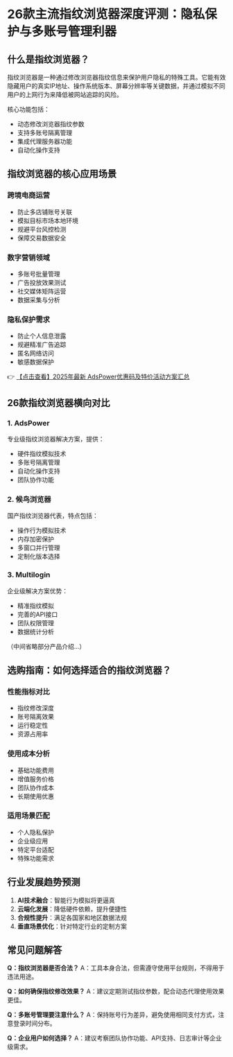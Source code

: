 # 26款主流指纹浏览器深度评测：隐私保护与多账号管理利器

## 什么是指纹浏览器？

指纹浏览器是一种通过修改浏览器指纹信息来保护用户隐私的特殊工具。它能有效隐藏用户的真实IP地址、操作系统版本、屏幕分辨率等关键数据，并通过模拟不同用户的上网行为来降低被网站追踪的风险。

核心功能包括：
- 动态修改浏览器指纹参数
- 支持多账号隔离管理
- 集成代理服务器功能
- 自动化操作支持

## 指纹浏览器的核心应用场景

### 跨境电商运营
- 防止多店铺账号关联
- 模拟目标市场本地环境
- 规避平台风控检测
- 保障交易数据安全

### 数字营销领域
- 多账号批量管理
- 广告投放效果测试
- 社交媒体矩阵运营
- 数据采集与分析

### 隐私保护需求
- 防止个人信息泄露
- 规避精准广告追踪
- 匿名网络访问
- 敏感数据保护

👉 [【点击查看】2025年最新 AdsPower优惠码及特价活动方案汇总](https://bit.ly/adspower_free)

## 26款指纹浏览器横向对比

### 1. AdsPower
专业级指纹浏览器解决方案，提供：
- 硬件指纹模拟技术
- 多账号隔离管理
- 自动化操作支持
- 团队协作功能

### 2. 候鸟浏览器
国产指纹浏览器代表，特点包括：
- 操作行为模拟技术
- 内存加密保护
- 多窗口并行管理
- 定制化版本选择

### 3. Multilogin
企业级解决方案优势：
- 精准指纹模拟
- 完善的API接口
- 团队权限管理
- 数据统计分析

（中间省略部分产品介绍...）

## 选购指南：如何选择适合的指纹浏览器？

### 性能指标对比
- 指纹修改深度
- 账号隔离效果
- 运行稳定性
- 资源占用率

### 使用成本分析
- 基础功能费用
- 增值服务价格
- 团队协作成本
- 长期使用优惠

### 适用场景匹配
- 个人隐私保护
- 企业级应用
- 特定平台适配
- 特殊功能需求

## 行业发展趋势预测

1. **AI技术融合**：智能行为模拟将更逼真
2. **云端化发展**：降低硬件依赖，提升便捷性
3. **合规性提升**：满足各国家和地区数据法规
4. **垂直场景优化**：针对特定行业的定制方案

## 常见问题解答

**Q：指纹浏览器是否合法？**
A：工具本身合法，但需遵守使用平台规则，不得用于违法用途。

**Q：如何确保指纹修改效果？**
A：建议定期测试指纹参数，配合动态代理使用效果更佳。

**Q：多账号管理要注意什么？**
A：保持账号行为差异，避免使用相同支付方式，注意登录时间分布。

**Q：企业用户如何选择？**
A：建议考察团队协作功能、API支持、日志审计等企业级需求。